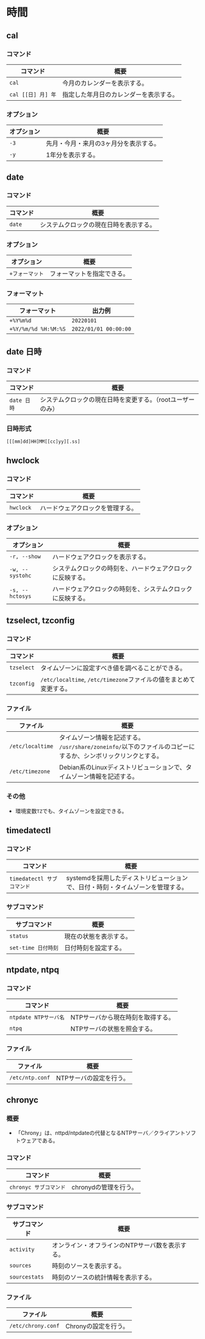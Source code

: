 # 時間

## cal

### コマンド

| コマンド           | 概要                                   |
| ------------------ | -------------------------------------- |
| `cal`              | 今月のカレンダーを表示する。           |
| `cal [[日] 月] 年` | 指定した年月日のカレンダーを表示する。 |

### オプション

| オプション | 概要                                  |
| ---------- | ------------------------------------- |
| `-3`       | 先月・今月・来月の3ヶ月分を表示する。 |
| `-y`       | 1年分を表示する。                     |

## date

### コマンド

|コマンド|概要|
|---|---|
|`date`|システムクロックの現在日時を表示する。|

### オプション

|オプション|概要|
|---|---|
|`+フォーマット`|フォーマットを指定できる。|

### フォーマット

| フォーマット         | 出力例                |
| -------------------- | --------------------- |
| `+%Y%m%d`            | `20220101`            |
| `+%Y/%m/%d %H:%M:%S` | `2022/01/01 00:00:00` |

## date 日時

### コマンド

| コマンド    | 概要                                                       |
| ----------- | ---------------------------------------------------------- |
| `date 日時` | システムクロックの現在日時を変更する。（rootユーザーのみ） |

### 日時形式

```text
[[[mm]dd]HH]MM[[cc]yy][.ss]
```

## hwclock

### コマンド

|コマンド|概要|
|---|---|
|`hwclock`|ハードウェアクロックを管理する。|

### オプション

| オプション      | 概要                                                       |
| --------------- | ---------------------------------------------------------- |
| `-r, --show`    | ハードウェアクロックを表示する。                           |
| `-w, --systohc` | システムクロックの時刻を、ハードウェアクロックに反映する。 |
| `-s, --hctosys` | ハードウェアクロックの時刻を、システムクロックに反映する。 |

## tzselect, tzconfig

### コマンド

| コマンド   | 概要                                                         |
| ---------- | ------------------------------------------------------------ |
| `tzselect` | タイムゾーンに設定すべき値を調べることができる。             |
| `tzconfig` | `/etc/localtime`, `/etc/timezone`ファイルの値をまとめて変更する。 |

### ファイル

| ファイル         | 概要                                                         |
| ---------------- | ------------------------------------------------------------ |
| `/etc/localtime` | タイムゾーン情報を記述する。<br />`/usr/share/zoneinfo/`以下のファイルのコピーにするか、シンボリックリンクとする。 |
| `/etc/timezone`  | Debian系のLinuxディストリビューションで、タイムゾーン情報を記述する。 |

### その他

- 環境変数`TZ`でも、タイムゾーンを設定できる。

## timedatectl

### コマンド

|コマンド|概要|
|---|---|
|`timedatectl サブコマンド`|systemdを採用したディストリビューションで、日付・時刻・タイムゾーンを管理する。|

### サブコマンド

| サブコマンド        | 概要                   |
| ------------------- | ---------------------- |
| `status`            | 現在の状態を表示する。 |
| `set-time 日付時刻` | 日付時刻を設定する。   |

## ntpdate, ntpq

### コマンド

|コマンド|概要|
|---|---|
|`ntpdate NTPサーバ名`|NTPサーバから現在時刻を取得する。|
|`ntpq`|NTPサーバの状態を照会する。|

### ファイル

| ファイル        | 概要                    |
| --------------- | ----------------------- |
| `/etc/ntp.conf` | NTPサーバの設定を行う。 |

## chronyc

### 概要

- 「Chrony」は、nttpd/ntpdateの代替となるNTPサーバ／クライアントソフトウェアである。

### コマンド

|コマンド|概要|
|---|---|
|`chronyc サブコマンド`|chronydの管理を行う。|

### サブコマンド

| サブコマンド  | 概要                                            |
| ------------- | ----------------------------------------------- |
| `activity`    | オンライン・オフラインのNTPサーバ数を表示する。 |
| `sources`     | 時刻のソースを表示する。                        |
| `sourcestats` | 時刻のソースの統計情報を表示する。              |

### ファイル

| ファイル           | 概要                 |
| ------------------ | -------------------- |
| `/etc/chrony.conf` | Chronyの設定を行う。 |
